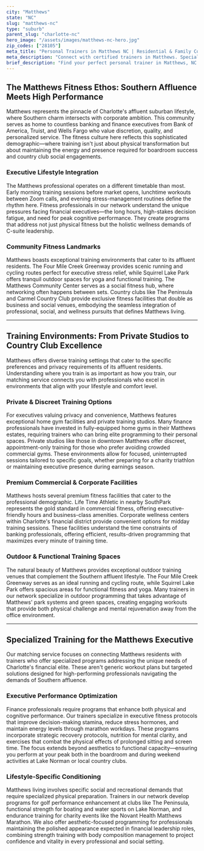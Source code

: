 ```yaml
---
city: "Matthews"
state: "NC"
slug: "matthews-nc"
type: "suburb"
parent_slug: "charlotte-nc"
hero_image: "/assets/images/matthews-nc-hero.jpg"
zip_codes: ["28105"]
meta_title: "Personal Trainers in Matthews NC | Residential & Family Community Fitness"
meta_description: "Connect with certified trainers in Matthews. Specialists in accessible local gyms, family wellness programs, and historic downtown area training."
brief_description: "Find your perfect personal trainer in Matthews, NC. Our exclusive matching service connects ambitious Charlotte banking and finance executives with elite fitness professionals who understand your demanding schedule and high-performance lifestyle. We specialize in creating customized training programs that fit seamlessly into your life, whether you prefer private sessions at your home, corporate gym workouts, or outdoor training at Squirrel Lake Park. Stop wasting time with generic fitness solutions and start achieving your wellness goals with a trainer who speaks your language of success and Southern affluence. Get matched today and transform your fitness journey."
---
```

## The Matthews Fitness Ethos: Southern Affluence Meets High Performance

Matthews represents the pinnacle of Charlotte's affluent suburban lifestyle, where Southern charm intersects with corporate ambition. This community serves as home to countless banking and finance executives from Bank of America, Truist, and Wells Fargo who value discretion, quality, and personalized service. The fitness culture here reflects this sophisticated demographic—where training isn't just about physical transformation but about maintaining the energy and presence required for boardroom success and country club social engagements.

### Executive Lifestyle Integration

The Matthews professional operates on a different timetable than most. Early morning training sessions before market opens, lunchtime workouts between Zoom calls, and evening stress-management routines define the rhythm here. Fitness professionals in our network understand the unique pressures facing financial executives—the long hours, high-stakes decision fatigue, and need for peak cognitive performance. They create programs that address not just physical fitness but the holistic wellness demands of C-suite leadership.

### Community Fitness Landmarks

Matthews boasts exceptional training environments that cater to its affluent residents. The Four Mile Creek Greenway provides scenic running and cycling routes perfect for executive stress relief, while Squirrel Lake Park offers tranquil outdoor spaces for yoga and functional training. The Matthews Community Center serves as a social fitness hub, where networking often happens between sets. Country clubs like The Peninsula and Carmel Country Club provide exclusive fitness facilities that double as business and social venues, embodying the seamless integration of professional, social, and wellness pursuits that defines Matthews living.

---

## Training Environments: From Private Studios to Country Club Excellence

Matthews offers diverse training settings that cater to the specific preferences and privacy requirements of its affluent residents. Understanding where you train is as important as how you train, our matching service connects you with professionals who excel in environments that align with your lifestyle and comfort level.

### Private & Discreet Training Options

For executives valuing privacy and convenience, Matthews features exceptional home gym facilities and private training studios. Many finance professionals have invested in fully-equipped home gyms in their Matthews estates, requiring trainers who can bring elite programming to their personal spaces. Private studios like those in downtown Matthews offer discreet, appointment-only training for those who prefer avoiding crowded commercial gyms. These environments allow for focused, uninterrupted sessions tailored to specific goals, whether preparing for a charity triathlon or maintaining executive presence during earnings season.

### Premium Commercial & Corporate Facilities

Matthews hosts several premium fitness facilities that cater to the professional demographic. Life Time Athletic in nearby SouthPark represents the gold standard in commercial fitness, offering executive-friendly hours and business-class amenities. Corporate wellness centers within Charlotte's financial district provide convenient options for midday training sessions. These facilities understand the time constraints of banking professionals, offering efficient, results-driven programming that maximizes every minute of training time.

### Outdoor & Functional Training Spaces

The natural beauty of Matthews provides exceptional outdoor training venues that complement the Southern affluent lifestyle. The Four Mile Creek Greenway serves as an ideal running and cycling route, while Squirrel Lake Park offers spacious areas for functional fitness and yoga. Many trainers in our network specialize in outdoor programming that takes advantage of Matthews' park systems and green spaces, creating engaging workouts that provide both physical challenge and mental rejuvenation away from the office environment.

---

## Specialized Training for the Matthews Executive

Our matching service focuses on connecting Matthews residents with trainers who offer specialized programs addressing the unique needs of Charlotte's financial elite. These aren't generic workout plans but targeted solutions designed for high-performing professionals navigating the demands of Southern affluence.

### Executive Performance Optimization

Finance professionals require programs that enhance both physical and cognitive performance. Our trainers specialize in executive fitness protocols that improve decision-making stamina, reduce stress hormones, and maintain energy levels through marathon workdays. These programs incorporate strategic recovery protocols, nutrition for mental clarity, and exercises that combat the physical effects of prolonged sitting and screen time. The focus extends beyond aesthetics to functional capacity—ensuring you perform at your peak both in the boardroom and during weekend activities at Lake Norman or local country clubs.

### Lifestyle-Specific Conditioning

Matthews living involves specific social and recreational demands that require specialized physical preparation. Trainers in our network develop programs for golf performance enhancement at clubs like The Peninsula, functional strength for boating and water sports on Lake Norman, and endurance training for charity events like the Novant Health Matthews Marathon. We also offer aesthetic-focused programming for professionals maintaining the polished appearance expected in financial leadership roles, combining strength training with body composition management to project confidence and vitality in every professional and social setting.